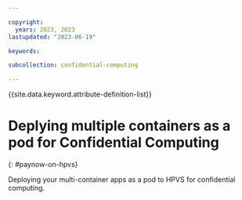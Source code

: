 ```yaml
---

copyright:
  years: 2023, 2023
lastupdated: "2023-06-19"

keywords: 

subcollection: confidential-computing

---
```


{{site.data.keyword.attribute-definition-list}}

# Deplying multiple containers as a pod for Confidential Computing
{: #paynow-on-hpvs}

Deploying your multi-container apps as a pod to HPVS for confidential computing.


